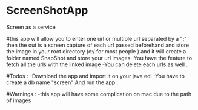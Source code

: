 # ScreenShotApp
Screen as a service

#this app will allow you to enter one url or multiple url separated by a ";"
then the out is a screen capture of each url passed beforehand and store the image in your 
root directory (c:/ for most people )
and it will create a folder named SnapShot and store your url images
-You have the feature to fetch all the urls with the linked image
-You can delete each urls as well .


#Todos :
-Download the app and import it on your java edi
-You have to create a db name "screen" 
 And run the app .
 
 #Warnings :
 -this app will have some complication on mac due to the path of images
 
